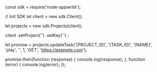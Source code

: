 const sdk = require('node-appwrite');

// Init SDK
let client = new sdk.Client();

let projects = new sdk.Projects(client);

client
    .setProject('')
    .setKey('')
;

let promise = projects.updateTask('[PROJECT_ID]', '[TASK_ID]', '[NAME]', 'play', '', 1, 'GET', 'https://example.com');

promise.then(function (response) {
    console.log(response);
}, function (error) {
    console.log(error);
});